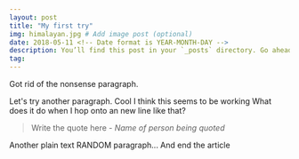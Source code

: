 ```yaml
---
layout: post
title: "My first try"
img: himalayan.jpg # Add image post (optional)
date: 2018-05-11 <!-- Date format is YEAR-MONTH-DAY -->
description: You’ll find this post in your `_posts` directory. Go ahead and edit it and re-build the site to see your changes. # Add post description (optional)
tag: 
---
```

Got rid of the nonsense paragraph.

Let's try another paragraph. Cool I think this seems to be working
What does it do when I hop onto an new line like that?

<!-- So the following gets you a nice quote: -->
> Write the quote here <cite>- Name of person being quoted</cite> 

<!-- Trying to add an image -->

<!-- Trying to add a link -->

<!-- Trying to add a file -->

Another plain text RANDOM paragraph...
And end the article
